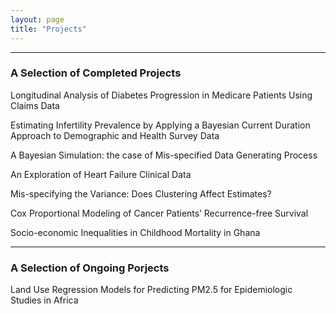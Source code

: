 ```yaml
---
layout: page
title: "Projects"
---
```



---


### A Selection of Completed Projects

Longitudinal Analysis of Diabetes Progression in Medicare Patients Using Claims Data

Estimating Infertility Prevalence by Applying a Bayesian Current Duration Approach to Demographic and Health Survey Data

A Bayesian Simulation: the case of Mis-specified Data Generating Process

An Exploration of Heart Failure Clinical Data

Mis-specifying the Variance: Does Clustering Affect Estimates?

Cox Proportional Modeling of Cancer Patients’ Recurrence-free Survival

Socio-economic Inequalities in Childhood Mortality in Ghana

---




### A Selection of Ongoing Porjects

Land Use Regression Models for Predicting PM2.5 for Epidemiologic Studies in Africa



